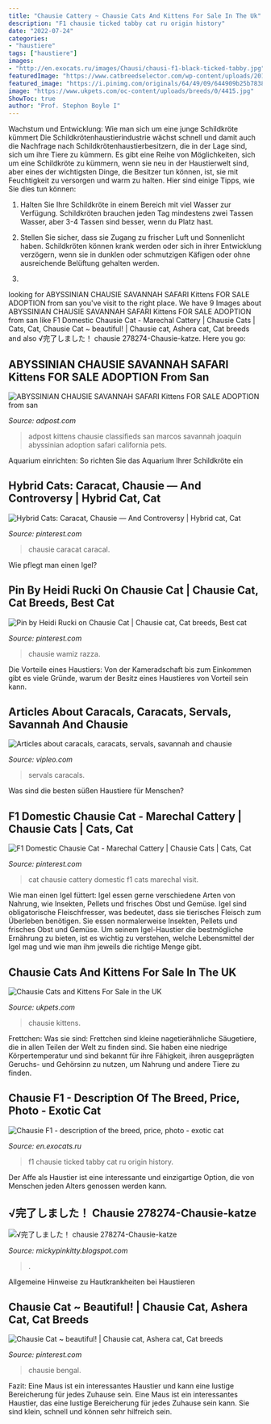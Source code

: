 ```yaml
---
title: "Chausie Cattery ~ Chausie Cats And Kittens For Sale In The Uk"
description: "F1 chausie ticked tabby cat ru origin history"
date: "2022-07-24"
categories:
- "haustiere"
tags: ["haustiere"]
images:
- "http://en.exocats.ru/images/Chausi/chausi-f1-black-ticked-tabby.jpg"
featuredImage: "https://www.catbreedselector.com/wp-content/uploads/2015/05/Chausie-Kittens.jpg"
featured_image: "https://i.pinimg.com/originals/64/49/09/644909b25b7838c27f0d596abf8d1af7.jpg"
image: "https://www.ukpets.com/oc-content/uploads/breeds/0/4415.jpg"
ShowToc: true
author: "Prof. Stephon Boyle I"
---
```



Wachstum und Entwicklung: Wie man sich um eine junge Schildkröte kümmert
Die Schildkrötenhaustierindustrie wächst schnell und damit auch die Nachfrage nach Schildkrötenhaustierbesitzern, die in der Lage sind, sich um ihre Tiere zu kümmern. Es gibt eine Reihe von Möglichkeiten, sich um eine Schildkröte zu kümmern, wenn sie neu in der Haustierwelt sind, aber eines der wichtigsten Dinge, die Besitzer tun können, ist, sie mit Feuchtigkeit zu versorgen und warm zu halten. Hier sind einige Tipps, wie Sie dies tun können:
1. Halten Sie Ihre Schildkröte in einem Bereich mit viel Wasser zur Verfügung. Schildkröten brauchen jeden Tag mindestens zwei Tassen Wasser, aber 3-4 Tassen sind besser, wenn du Platz hast.

2. Stellen Sie sicher, dass sie Zugang zu frischer Luft und Sonnenlicht haben. Schildkröten können krank werden oder sich in ihrer Entwicklung verzögern, wenn sie in dunklen oder schmutzigen Käfigen oder ohne ausreichende Belüftung gehalten werden.

3.

	

		
looking for ABYSSINIAN CHAUSIE SAVANNAH SAFARI Kittens FOR SALE ADOPTION from san you've visit to the right place. We have 9 Images about ABYSSINIAN CHAUSIE SAVANNAH SAFARI Kittens FOR SALE ADOPTION from san like F1 Domestic Chausie Cat - Marechal Cattery | Chausie Cats | Cats, Cat, Chausie Cat ~ beautiful! | Chausie cat, Ashera cat, Cat breeds and also √完了しました！ chausie 278274-Chausie-katze. Here you go:
		
    
## ABYSSINIAN CHAUSIE SAVANNAH SAFARI Kittens FOR SALE ADOPTION From San

<img loading=lazy src="http://www.adpost.com/classifieds/upload/us/pets/us_pets.47548.3.jpg" onerror="this.onerror=null;this.src='https://tse2.mm.bing.net/th?id=OIP.HaF8SBGN1ezA8u8i1zezmAHaFj&amp;pid=15.1';" alt="ABYSSINIAN CHAUSIE SAVANNAH SAFARI Kittens FOR SALE ADOPTION from san">

_Source: adpost.com_

>adpost kittens chausie classifieds san marcos savannah joaquin abyssinian adoption safari california pets. 

	

Aquarium einrichten: So richten Sie das Aquarium Ihrer Schildkröte ein

    
## Hybrid Cats: Caracat, Chausie — And Controversy | Hybrid Cat, Cat

<img loading=lazy src="https://i.pinimg.com/originals/9d/4b/14/9d4b140371da68b78df84cf5b3b1a060.png" onerror="this.onerror=null;this.src='https://tse2.mm.bing.net/th?id=OIP.90O7OHkTXI9O1wGA-HgAxwHaEW&amp;pid=15.1';" alt="Hybrid Cats: Caracat, Chausie — And Controversy | Hybrid cat, Cat">

_Source: pinterest.com_

>chausie caracat caracal. 

	

Wie pflegt man einen Igel?

    
## Pin By Heidi Rucki On Chausie Cat | Chausie Cat, Cat Breeds, Best Cat

<img loading=lazy src="https://i.pinimg.com/originals/94/89/16/9489162cc69c321a151e6a94ae87b1c1.jpg" onerror="this.onerror=null;this.src='https://tse3.mm.bing.net/th?id=OIP.tglGrw6vwI_f48lecbks2AHaE5&amp;pid=15.1';" alt="Pin by Heidi Rucki on Chausie Cat | Chausie cat, Cat breeds, Best cat">

_Source: pinterest.com_

>chausie wamiz razza. 

	

Die Vorteile eines Haustiers: Von der Kameradschaft bis zum Einkommen gibt es viele Gründe, warum der Besitz eines Haustieres von Vorteil sein kann.

    
## Articles About Caracals, Caracats, Servals, Savannah And Chausie

<img loading=lazy src="http://www.vipleo.com/images/article.png" onerror="this.onerror=null;this.src='https://tse1.mm.bing.net/th?id=OIP.pKprkiDv9xyLXnqm60nHoAAAAA&amp;pid=15.1';" alt="Articles about caracals, caracats, servals, savannah and chausie">

_Source: vipleo.com_

>servals caracals. 

	

Was sind die besten süßen Haustiere für Menschen?

    
## F1 Domestic Chausie Cat - Marechal Cattery | Chausie Cats | Cats, Cat

<img loading=lazy src="https://i.pinimg.com/originals/64/49/09/644909b25b7838c27f0d596abf8d1af7.jpg" onerror="this.onerror=null;this.src='https://tse2.mm.bing.net/th?id=OIP.oRlC6iy4anCA4XxaYGolmAHaLJ&amp;pid=15.1';" alt="F1 Domestic Chausie Cat - Marechal Cattery | Chausie Cats | Cats, Cat">

_Source: pinterest.com_

>cat chausie cattery domestic f1 cats marechal visit. 

	

Wie man einen Igel füttert: Igel essen gerne verschiedene Arten von Nahrung, wie Insekten, Pellets und frisches Obst und Gemüse.
Igel sind obligatorische Fleischfresser, was bedeutet, dass sie tierisches Fleisch zum Überleben benötigen. Sie essen normalerweise Insekten, Pellets und frisches Obst und Gemüse. Um seinem Igel-Haustier die bestmögliche Ernährung zu bieten, ist es wichtig zu verstehen, welche Lebensmittel der Igel mag und wie man ihm jeweils die richtige Menge gibt.

    
## Chausie Cats And Kittens For Sale In The UK

<img loading=lazy src="https://www.ukpets.com/oc-content/uploads/breeds/0/4415.jpg" onerror="this.onerror=null;this.src='https://tse1.mm.bing.net/th?id=OIP.SAb5PyDh9r0KAmOuxn5-gQHaFj&amp;pid=15.1';" alt="Chausie Cats and Kittens For Sale in the UK">

_Source: ukpets.com_

>chausie kittens. 

	

Frettchen: Was sie sind: Frettchen sind kleine nagetierähnliche Säugetiere, die in allen Teilen der Welt zu finden sind. Sie haben eine niedrige Körpertemperatur und sind bekannt für ihre Fähigkeit, ihren ausgeprägten Geruchs- und Gehörsinn zu nutzen, um Nahrung und andere Tiere zu finden.

    
## Chausie F1 - Description Of The Breed, Price, Photo - Exotic Cat

<img loading=lazy src="http://en.exocats.ru/images/Chausi/chausi-f1-black-ticked-tabby.jpg" onerror="this.onerror=null;this.src='https://tse1.mm.bing.net/th?id=OIP.ysisPyLG4mKXCcjsl5p_WwHaLJ&amp;pid=15.1';" alt="Chausie F1 - description of the breed, price, photo - exotic cat">

_Source: en.exocats.ru_

>f1 chausie ticked tabby cat ru origin history. 

	

Der Affe als Haustier ist eine interessante und einzigartige Option, die von Menschen jeden Alters genossen werden kann.

    
## √完了しました！ Chausie 278274-Chausie-katze

<img loading=lazy src="https://www.catbreedselector.com/wp-content/uploads/2015/05/Chausie-Kittens.jpg" onerror="this.onerror=null;this.src='https://tse4.mm.bing.net/th?id=OIP.vbhBZwmUNdNRGEWg04U3BgHaFj&amp;pid=15.1';" alt="√完了しました！ chausie 278274-Chausie-katze">

_Source: mickypinkitty.blogspot.com_

>. 

	

Allgemeine Hinweise zu Hautkrankheiten bei Haustieren

    
## Chausie Cat ~ Beautiful! | Chausie Cat, Ashera Cat, Cat Breeds

<img loading=lazy src="https://i.pinimg.com/originals/5a/77/d9/5a77d9153afa713f07c09f73b5ce4c36.jpg" onerror="this.onerror=null;this.src='https://tse3.mm.bing.net/th?id=OIP.3PBLA2GHxtyJ-5GrEmxmxAAAAA&amp;pid=15.1';" alt="Chausie Cat ~ beautiful! | Chausie cat, Ashera cat, Cat breeds">

_Source: pinterest.com_

>chausie bengal. 

	

Fazit: Eine Maus ist ein interessantes Haustier und kann eine lustige Bereicherung für jedes Zuhause sein.
Eine Maus ist ein interessantes Haustier, das eine lustige Bereicherung für jedes Zuhause sein kann. Sie sind klein, schnell und können sehr hilfreich sein.

